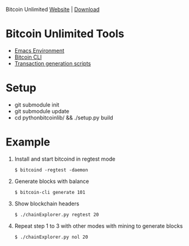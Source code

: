 Bitcoin Unlimited [Website](https://www.bitcoinunlimited.info)  | [Download](https://www.bitcoinunlimited.info/download)


Bitcoin Unlimited Tools
=====================================

* [Emacs Environment](elisp/README.md)
* [Bitcoin CLI](btccli/README.md)
* [Transaction generation scripts](scripts.md)

Setup
====================

- git submodule init
- git submodule update
- cd pythonbitcoinlib/ && ./setup.py build


Example
====================
1. Install and start bitcoind in regtest mode

     ```
     $ bitcoind -regtest -daemon
     ```

2. Generate blocks with balance
     ```
     $ bitcoin-cli generate 101
     ```

3. Show blockchain headers
     ```
     $ ./chainExplorer.py regtest 20
     ```

4. Repeat step 1 to 3 with other modes with mining to generate blocks
     ```
     $ ./chainExplorer.py nol 20
     ```
